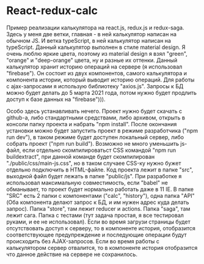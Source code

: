 # React-redux-calc

Пример реализации калькулятора на react.js, redux.js и redux-saga. Здесь у меня две ветки, главная - в ней калькулятор написан на обычном JS. И ветка typeScript, в ней калькулятор написан на typeScript. Данный калькулятор выполнен в стиле material design. Я очень люблю яркие цвета, поэтому из material design я взял "green", "orange" и "deep-orange" цвета, ну и разные их оттенки. Данный калькулятор хранит историю операций на сервере (я использовал "firebase"). Он состоит из двух компонентов, самого калькулятора и компонента истории, который выводит историю операций. Для работы с ajax-запросами я использую библиотеку "axios.js". Запросы к БД можно будет делать до 5 марта 2021 года, потом нужно будет продлить доступ к базе данных на "firebase"))).

Особо здесь устанавливать нечего. Проект нужно будет скачать с github-а, либо стандартными средствами, либо архивом, открыть в консоли папку проекта и набрать "npm install". После окончания установки можно будет запустить проект в режиме разработчика ("npm run dev"), в таком режиме будет доступен локальный сервер, либо собрать проект ("npm run build"). Возможно не много уменьшить js-файл, если отдельно скомпилироватьст CSS командой "npm run buildextract", при данной команде будет скомпилирован "./public/css/main-js.css", но в таком случаее CSS-ку нужно бужет отдельно подключить в HTML-файле. Код проекта лежит в папке "src", выходной файл будет лежать в папке "public/js". При разработке я использовал максимальную совместимость, если "babel" не обманывает, то проект будет нормально работать даже в 11 IE. В папке "SRC" есть 2 папки с компонентами ("calc", "history"), одна папка "API" (Оба компонента делают запрос к БД, и им нужен адрес куда делать запрос). Папка "store", там лежит reducer и actions. Папка "saga", там лежит сага. Папка с тестами (тут задача простая, я все тестировал руками, и ее не использовал). Если во время загрузи страницы будет отсутствовать доступ к серверу, то в компоненте история, отобразится соответствующее предупреждение и последующие операции будут происходить без AJAX-запросов. Если во время работы с калькулятором сервер отвалится, то в компоненте история отобразится что данное действие на сервере не сохранилось.